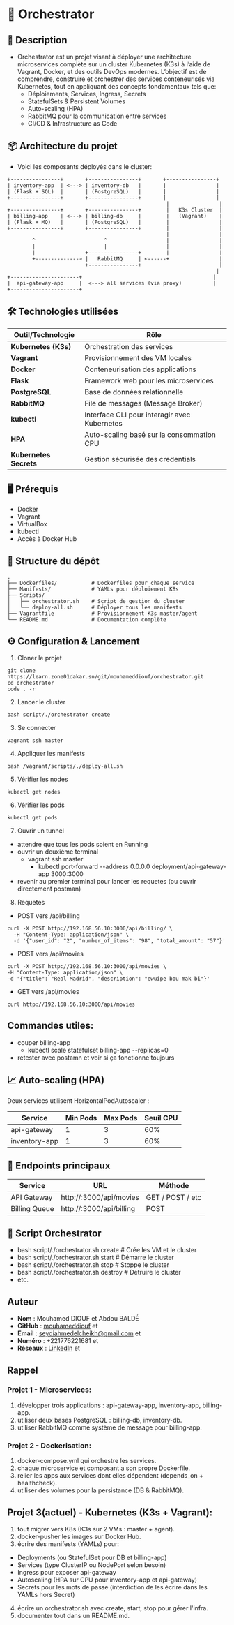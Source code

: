 # 🧩 Orchestrator
## 🚀 Description
- Orchestrator est un projet visant à déployer une architecture microservices complète sur un cluster Kubernetes (K3s) à l’aide de Vagrant, Docker, et des outils DevOps modernes. L’objectif est de comprendre, construire et orchestrer des services conteneurisés via Kubernetes, tout en appliquant des concepts fondamentaux tels que:
    - Déploiements, Services, Ingress, Secrets
    - StatefulSets & Persistent Volumes
    - Auto-scaling (HPA)
    - RabbitMQ pour la communication entre services
    - CI/CD & Infrastructure as Code

## 📦 Architecture du projet
- Voici les composants déployés dans le cluster:

```
+----------------+       +----------------+       +----------------+
| inventory-app  | <---> | inventory-db   |       |                |
| (Flask + SQL)  |       | (PostgreSQL)   |       |                |
+----------------+       +----------------+       |                |
                                                   |                |
+----------------+       +----------------+        |   K3s Cluster  |
| billing-app    | <---> | billing-db     |        |   (Vagrant)    |
| (Flask + MQ)   |       | (PostgreSQL)   |        |                |
+----------------+       +----------------+        |                |
                                                   |                |
        ^                      ^                   |                |
        |                      |                   |                |
        |                +----------------+        |                |
        +--------------> |   RabbitMQ     | <------+                |
                         +----------------+                         |
                                                                   |
+----------------------+                                          |
|  api-gateway-app     |  <---> all services (via proxy)          |
+----------------------+
```

## 🛠️ Technologies utilisées

| Outil/Technologie     | Rôle                                           |
|------------------------|------------------------------------------------|
| **Kubernetes (K3s)**   | Orchestration des services                     |
| **Vagrant**            | Provisionnement des VM locales                 |
| **Docker**             | Conteneurisation des applications              |
| **Flask**              | Framework web pour les microservices          |
| **PostgreSQL**         | Base de données relationnelle                  |
| **RabbitMQ**           | File de messages (Message Broker)             |
| **kubectl**            | Interface CLI pour interagir avec Kubernetes  |
| **HPA**                | Auto-scaling basé sur la consommation CPU      |
| **Kubernetes Secrets** | Gestion sécurisée des credentials              |


## 🖥️ Prérequis
- Docker
- Vagrant
- VirtualBox
- kubectl
- Accès à Docker Hub

## 📁 Structure du dépôt
```
.
├── Dockerfiles/           # Dockerfiles pour chaque service
├── Manifests/             # YAMLs pour déploiement K8s
├── Scripts/
│   ├── orchestrator.sh    # Script de gestion du cluster
│   └── deploy-all.sh      # Déployer tous les manifests
├── Vagrantfile            # Provisionnement K3s master/agent
└── README.md              # Documentation complète
```

## ⚙️ Configuration & Lancement
1. Cloner le projet
```
git clone https://learn.zone01dakar.sn/git/mouhameddiouf/orchestrator.git
cd orchestrator
code . -r
```
2. Lancer le cluster
```
bash script/./orchestrator create
```
3. Se connecter
```
vagrant ssh master
```
4. Appliquer les manifests
```
bash /vagrant/scripts/./deploy-all.sh
```
5. Vérifier les nodes
```
kubectl get nodes
```
6. Vérifier les pods
```
kubectl get pods
```
7. Ouvrir un tunnel
- attendre que tous les pods soient en Running
- ouvrir un deuxiéme terminal
    - vagrant ssh master
        - kubectl port-forward --address 0.0.0.0 deployment/api-gateway-app 3000:3000
- revenir au premier terminal pour lancer les requetes (ou ouvrir directement postman)

8. Requetes
- POST vers /api/billing
```
curl -X POST http://192.168.56.10:3000/api/billing/ \
  -H "Content-Type: application/json" \
  -d '{"user_id": "2", "number_of_items": "98", "total_amount": "57"}'
```

- POST vers /api/movies
```
curl -X POST http://192.168.56.10:3000/api/movies \
-H "Content-Type: application/json" \
-d '{"title": "Real Madrid", "description": "ewuipe bou mak bi"}'
```

- GET vers /api/movies
```
curl http://192.168.56.10:3000/api/movies
```

## Commandes utiles:
- couper billing-app
    - kubectl scale statefulset billing-app --replicas=0
- retester avec postamn et voir si ça fonctionne toujours

## 📈 Auto-scaling (HPA)
Deux services utilisent HorizontalPodAutoscaler :

| Service       | Min Pods | Max Pods | Seuil CPU |
|---------------|----------|----------|------------|
| api-gateway   | 1        | 3        | 60%        |
| inventory-app | 1        | 3        | 60%        |


## 🧪 Endpoints principaux

| Service       | URL                                      | Méthode         |
|---------------|------------------------------------------|------------------|
| API Gateway   | http://<cluster-ip>:3000/api/movies      | GET / POST / etc |
| Billing Queue | http://<cluster-ip>:3000/api/billing     | POST             |


## 🤖 Script Orchestrator
- bash script/./orchestrator.sh create   # Crée les VM et le cluster
- bash script/./orchestrator.sh start    # Démarre le cluster
- bash script/./orchestrator.sh stop     # Stoppe le cluster
- bash script/./orchestrator.sh destroy  # Détruire le cluster
- etc.


## Auteur
- **Nom** : Mouhamed DIOUF et Abdou BALDÉ
- **GitHub** : [mouhameddiouf](https://github.com/seydi-ahmed) et
- **Email** : seydiahmedelcheikh@gmail.com et 
- **Numéro** : +221776221681 et 
- **Réseaux** : [LinkedIn](https://linkedin.com/in/mouhamed-diouf-435207174) et

## Rappel

### Projet 1 - Microservices:
1) développer trois applications : api-gateway-app, inventory-app, billing-app.
2) utiliser deux bases PostgreSQL : billing-db, inventory-db.
3) utiliser RabbitMQ comme système de message pour billing-app.

### Projet 2 - Dockerisation:
1) docker-compose.yml qui orchestre les services.
2) chaque microservice et composant a son propre Dockerfile.
3) relier les apps aux services dont elles dépendent (depends_on + healthcheck).
4) utiliser des volumes pour la persistance (DB & RabbitMQ).

## Projet 3(actuel) - Kubernetes (K3s + Vagrant):
1) tout migrer vers K8s (K3s sur 2 VMs : master + agent).
2) docker-pusher les images sur Docker Hub.
3) écrire des manifests (YAMLs) pour:
- Deployments (ou StatefulSet pour DB et billing-app)
- Services (type ClusterIP ou NodePort selon besoin)
- Ingress pour exposer api-gateway
- Autoscaling (HPA sur CPU pour inventory-app et api-gateway)
- Secrets pour les mots de passe (interdiction de les écrire dans les YAMLs hors Secret)
4) écrire un orchestrator.sh avec create, start, stop pour gérer l'infra.
5) documenter tout dans un README.md.